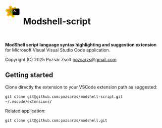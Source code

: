 <img align="left" style="float: left; margin: 0 10px 0 0;" alt="ModShell icon" src="images/modshell.png">   

# Modshell-script

<br>

**ModShell script language syntax highlighting and suggestion extension**  
for Microsoft Visual Visual Studio Code application.  

Copyright (C) 2025 Pozsár Zsolt <pozsarzs@gmail.com>  

## Getting started

Clone directly the extension to your VSCode extension path as suggested:  

```
git clone git@github.com:pozsarzs/modshell-script.git ~/.vscode/extensions/
```

Related application:

```
git clone git@github.com:pozsarzs/modshell.git
```
